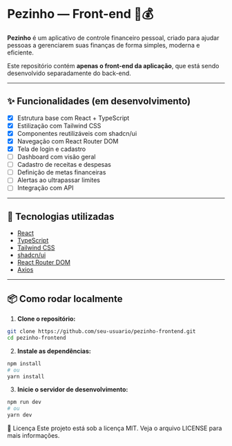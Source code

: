 # Pezinho — Front-end 👣💰

**Pezinho** é um aplicativo de controle financeiro pessoal, criado para ajudar pessoas a gerenciarem suas finanças de forma simples, moderna e eficiente.

Este repositório contém **apenas o front-end da aplicação**, que está sendo desenvolvido separadamente do back-end.

---

## ✨ Funcionalidades (em desenvolvimento)

- [x] Estrutura base com React + TypeScript
- [x] Estilização com Tailwind CSS
- [x] Componentes reutilizáveis com shadcn/ui
- [x] Navegação com React Router DOM
- [x] Tela de login e cadastro
- [ ] Dashboard com visão geral
- [ ] Cadastro de receitas e despesas
- [ ] Definição de metas financeiras
- [ ] Alertas ao ultrapassar limites
- [ ] Integração com API

---

## 🚀 Tecnologias utilizadas

- [React](https://react.dev/)
- [TypeScript](https://www.typescriptlang.org/)
- [Tailwind CSS](https://tailwindcss.com/)
- [shadcn/ui](https://ui.shadcn.dev/)
- [React Router DOM](https://reactrouter.com/)
- [Axios](https://axios-http.com/)

---

## 📦 Como rodar localmente

1. **Clone o repositório:**

```bash
git clone https://github.com/seu-usuario/pezinho-frontend.git
cd pezinho-frontend
```

2. **Instale as dependências:**

```bash
npm install
# ou
yarn install
```

3. **Inicie o servidor de desenvolvimento:**

```bash
npm run dev
# ou
yarn dev
```



📄 Licença
Este projeto está sob a licença MIT. Veja o arquivo LICENSE para mais informações.